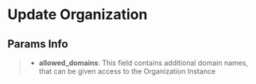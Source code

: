 # Update Organization


<api-endpoint openapi-path="../../maximus_schema_1.10.json" endpoint="/organizations/{id}/" method="put"/>

## Params Info
>* <b>allowed_domains</b>: This field contains additional domain names, that can be given access to the Organization Instance